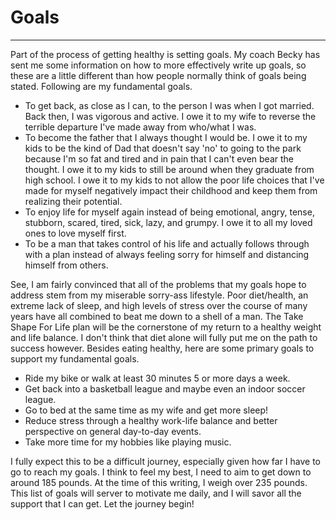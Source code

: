 # Goals
---
Part of the process of getting healthy is setting goals. My coach Becky has sent me some information on how to more effectively write up goals, so these are a little different than how people normally think of goals being stated. Following are my fundamental goals.

* To get back, as close as I can, to the person I was when I got married. Back then, I was vigorous and active. I owe it to my wife to reverse the terrible departure I've made away from who/what I was.
* To become the father that I always thought I would be. I owe it to my kids to be the kind of Dad that doesn't say 'no' to going to the park because I'm so fat and tired and in pain that I can't even bear the thought. I owe it to my kids to still be around when they graduate from high school. I owe it to my kids to not allow the poor life choices that I've made for myself negatively impact their childhood and keep them from realizing their potential.
* To enjoy life for myself again instead of being emotional, angry, tense, stubborn, scared, tired, sick, lazy, and grumpy. I owe it to all my loved ones to love myself first.
* To be a man that takes control of his life and actually follows through with a plan instead of always feeling sorry for himself and distancing himself from others.

See, I am fairly convinced that all of the problems that my goals hope to address stem from my miserable sorry-ass lifestyle. Poor diet/health, an extreme lack of sleep, and high levels of stress over the course of many years have all combined to beat me down to a shell of a man. The Take Shape For Life plan will be the cornerstone of my return to a healthy weight and life balance. I don't think that diet alone will fully put me on the path to success however. Besides eating healthy, here are some primary goals to support my fundamental goals.

* Ride my bike or walk at least 30 minutes 5 or more days a week.
* Get back into a basketball league and maybe even an indoor soccer league.
* Go to bed at the same time as my wife and get more sleep!
* Reduce stress through a healthy work-life balance and better perspective on general day-to-day events.
* Take more time for my hobbies like playing music.

I fully expect this to be a difficult journey, especially given how far I have to go to reach my goals. I think to feel my best, I need to aim to get down to around 185 pounds. At the time of this writing, I weigh over 235 pounds. This list of goals will server to motivate me daily, and I will savor all the support that I can get. Let the journey begin!